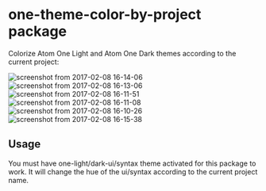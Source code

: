 # one-theme-color-by-project package

Colorize Atom One Light and Atom One Dark themes according to the current project:

![screenshot from 2017-02-08 16-14-06](https://cloud.githubusercontent.com/assets/271144/22743174/b6c4cb6e-ee19-11e6-938a-ae02dd816604.png)
![screenshot from 2017-02-08 16-13-06](https://cloud.githubusercontent.com/assets/271144/22743173/b6c3cebc-ee19-11e6-87cf-b9d97cc1f46a.png)
![screenshot from 2017-02-08 16-11-51](https://cloud.githubusercontent.com/assets/271144/22743175/b6c681b6-ee19-11e6-90c6-466486a967d8.png)
![screenshot from 2017-02-08 16-11-08](https://cloud.githubusercontent.com/assets/271144/22743176/b6cae8b4-ee19-11e6-8e97-0d323136a1e3.png)
![screenshot from 2017-02-08 16-10-26](https://cloud.githubusercontent.com/assets/271144/22743177/b6cad1f8-ee19-11e6-891b-0f019d4949c5.png)
![screenshot from 2017-02-08 16-15-38](https://cloud.githubusercontent.com/assets/271144/22743214/d7496b38-ee19-11e6-97de-ba36e00f301a.png)

## Usage

You must have one-light/dark-ui/syntax theme activated for this package to work.
It will change the hue of the ui/syntax according to the current project name.
